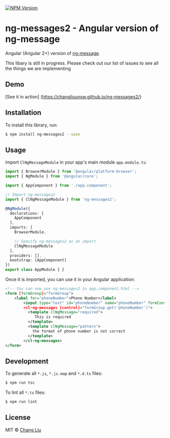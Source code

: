 [![NPM Version](http://img.shields.io/npm/v/ng-messages2.svg?style=flat)](https://www.npmjs.org/package/ng-messages2)

# ng-messages2 - Angular version of ng-message

Angular (Angular 2+) version of [ng-message](https://docs.angularjs.org/api/ngMessages/directive/ngMessage).

This libary is still in progress. Please check out our list of issues to see all the things we are implementing

## Demo

[See it in action] (https://changliuunsw.github.io/ng-messages2/)

## Installation

To install this library, run:

```bash
$ npm install ng-messages2 --save
```

## Usage

import ```ClNgMessageModule``` in your app's main module ```app.module.ts```:

```typescript
import { BrowserModule } from '@angular/platform-browser';
import { NgModule } from '@angular/core';

import { AppComponent } from './app.component';

// Import ng-messages2
import { ClNgMessageModule } from 'ng-messages2';

@NgModule({
  declarations: [
    AppComponent
  ],
  imports: [
    BrowserModule,

    // Specify ng-messages2 as an import
    ClNgMessageModule
  ],
  providers: [],
  bootstrap: [AppComponent]
})
export class AppModule { }
```

Once it is imported, you can use it in your Angular application:

```xml
<!-- You can now use ng-messages2 in app.component.html -->
<form [formGroup]="formGroup">
    <label for="phoneNumber">Phone Number</label>
        <input type="text" id="phoneNumber" name="phoneNumber" formControlName="phoneNumber" required>
        <cl-ng-messages [control]="formGroup.get('phoneNumber')">
          <template clNgMessage="required">
             This is required
          </template>
          <template clNgMessage="pattern">
            the format of phone number is not correct
          </template>
        </cl-ng-messages>
</form>
```

## Development

To generate all `*.js`, `*.js.map` and `*.d.ts` files:

```bash
$ npm run tsc
```

To lint all `*.ts` files:

```bash
$ npm run lint
```

## License

MIT © [Chang Liu](mailto:3dslayer@gmail.com)
